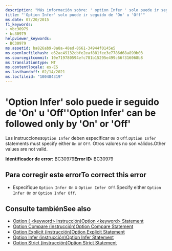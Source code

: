 ```yaml
---
description: "Más información sobre: ' option Infer ' solo puede ir seguida de ' on ' u ' OFF '"
title: "'Option Infer' solo puede ir seguido de 'On' u 'Off'"
ms.date: 07/20/2015
f1_keywords:
- vbc30979
- bc30979
helpviewer_keywords:
- BC30979
ms.assetid: ba826ab9-8a8a-48ed-8661-34944f0145e5
ms.openlocfilehash: e62ac49132cbfe2eaf881fee3e7786d68a899b03
ms.sourcegitcommit: 10e719780594efc781b15295e499c66f316068b8
ms.translationtype: MT
ms.contentlocale: es-ES
ms.lasthandoff: 02/14/2021
ms.locfileid: "100484319"
---
```

# <a name="option-infer-can-be-followed-only-by-on-or-off"></a><span data-ttu-id="ea85f-103">'Option Infer' solo puede ir seguido de 'On' u 'Off'</span><span class="sxs-lookup"><span data-stu-id="ea85f-103">'Option Infer' can be followed only by 'On' or 'Off'</span></span>

<span data-ttu-id="ea85f-104">Las instrucciones`Option Infer` deben especificar `On` o `Off`.</span><span class="sxs-lookup"><span data-stu-id="ea85f-104">`Option Infer` statements must specify either `On` or `Off`.</span></span> <span data-ttu-id="ea85f-105">Otros valores no son válidos.</span><span class="sxs-lookup"><span data-stu-id="ea85f-105">Other values are not valid.</span></span>  
  
 <span data-ttu-id="ea85f-106">**Identificador de error:** BC30979</span><span class="sxs-lookup"><span data-stu-id="ea85f-106">**Error ID:** BC30979</span></span>  
  
## <a name="to-correct-this-error"></a><span data-ttu-id="ea85f-107">Para corregir este error</span><span class="sxs-lookup"><span data-stu-id="ea85f-107">To correct this error</span></span>  
  
- <span data-ttu-id="ea85f-108">Especifique `Option Infer On` o `Option Infer Off`.</span><span class="sxs-lookup"><span data-stu-id="ea85f-108">Specify either `Option Infer On` or `Option Infer Off`.</span></span>  
  
## <a name="see-also"></a><span data-ttu-id="ea85f-109">Consulte también</span><span class="sxs-lookup"><span data-stu-id="ea85f-109">See also</span></span>

- [<span data-ttu-id="ea85f-110">Option ( \<keyword> instrucción)</span><span class="sxs-lookup"><span data-stu-id="ea85f-110">Option \<keyword> Statement</span></span>](../language-reference/statements/option-keyword-statement.md)
- [<span data-ttu-id="ea85f-111">Option Compare (instrucción)</span><span class="sxs-lookup"><span data-stu-id="ea85f-111">Option Compare Statement</span></span>](../language-reference/statements/option-compare-statement.md)
- [<span data-ttu-id="ea85f-112">Option Explicit (instrucción)</span><span class="sxs-lookup"><span data-stu-id="ea85f-112">Option Explicit Statement</span></span>](../language-reference/statements/option-explicit-statement.md)
- [<span data-ttu-id="ea85f-113">Option Infer (instrucción)</span><span class="sxs-lookup"><span data-stu-id="ea85f-113">Option Infer Statement</span></span>](../language-reference/statements/option-infer-statement.md)
- [<span data-ttu-id="ea85f-114">Option Strict (instrucción)</span><span class="sxs-lookup"><span data-stu-id="ea85f-114">Option Strict Statement</span></span>](../language-reference/statements/option-strict-statement.md)
